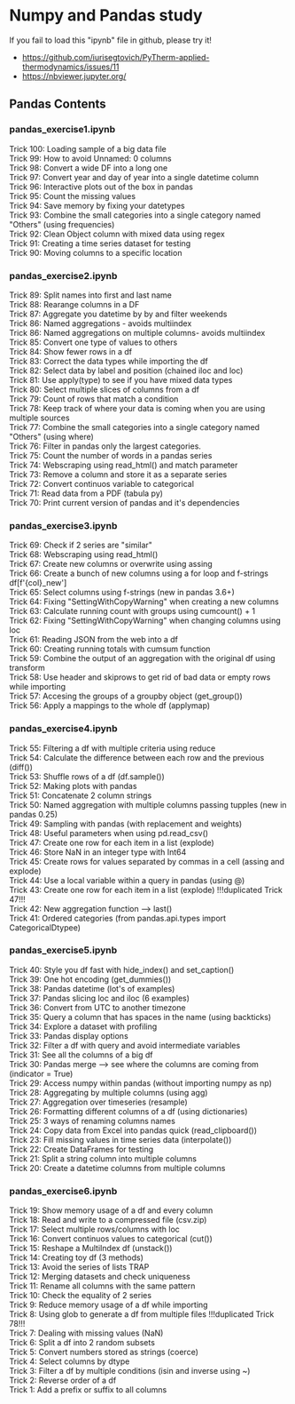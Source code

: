# Numpy and Pandas study


If you fail to load this "ipynb" file in github, please try it!  
* https://github.com/iurisegtovich/PyTherm-applied-thermodynamics/issues/11
* https://nbviewer.jupyter.org/  


## Pandas Contents  

### pandas_exercise1.ipynb  
Trick 100: Loading sample of a big data file  
Trick 99: How to avoid Unnamed: 0 columns  
Trick 98: Convert a wide DF into a long one  
Trick 97: Convert year and day of year into a single datetime column  
Trick 96: Interactive plots out of the box in pandas  
Trick 95: Count the missing values  
Trick 94: Save memory by fixing your datetypes  
Trick 93: Combine the small categories into a single category named "Others" (using frequencies)  
Trick 92: Clean Object column with mixed data using regex  
Trick 91: Creating a time series dataset for testing  
Trick 90: Moving columns to a specific location  

### pandas_exercise2.ipynb  
Trick 89: Split names into first and last name  
Trick 88: Rearange columns in a DF  
Trick 87: Aggregate you datetime by by and filter weekends  
Trick 86: Named aggregations - avoids multiindex  
Trick 86: Named aggregations on multiple columns- avoids multiindex  
Trick 85: Convert one type of values to others  
Trick 84: Show fewer rows in a df  
Trick 83: Correct the data types while importing the df  
Trick 82: Select data by label and position (chained iloc and loc)  
Trick 81: Use apply(type) to see if you have mixed data types  
Trick 80: Select multiple slices of columns from a df  
Trick 79: Count of rows that match a condition  
Trick 78: Keep track of where your data is coming when you are using multiple sources  
Trick 77: Combine the small categories into a single category named "Others" (using where)  
Trick 76: Filter in pandas only the largest categories.  
Trick 75: Count the number of words in a pandas series  
Trick 74: Webscraping using read_html() and match parameter  
Trick 73: Remove a column and store it as a separate series  
Trick 72: Convert continuos variable to categorical  
Trick 71: Read data from a PDF (tabula py)  
Trick 70: Print current version of pandas and it's dependencies  

### pandas_exercise3.ipynb  
Trick 69: Check if 2 series are "similar"  
Trick 68: Webscraping using read_html()  
Trick 67: Create new columns or overwrite using assing  
Trick 66: Create a bunch of new columns using a for loop and f-strings df[f'{col}_new']  
Trick 65: Select columns using f-strings (new in pandas 3.6+)  
Trick 64: Fixing "SettingWithCopyWarning" when creating a new columns  
Trick 63: Calculate running count with groups using cumcount() + 1  
Trick 62: Fixing "SettingWithCopyWarning" when changing columns using loc  
Trick 61: Reading JSON from the web into a df  
Trick 60: Creating running totals with cumsum function  
Trick 59: Combine the output of an aggregation with the original df using transform  
Trick 58: Use header and skiprows to get rid of bad data or empty rows while importing  
Trick 57: Accesing the groups of a groupby object (get_group())  
Trick 56: Apply a mappings to the whole df (applymap)  

### pandas_exercise4.ipynb  
Trick 55: Filtering a df with multiple criteria using reduce  
Trick 54: Calculate the difference between each row and the previous (diff())  
Trick 53: Shuffle rows of a df (df.sample())  
Trick 52: Making plots with pandas  
Trick 51: Concatenate 2 column strings  
Trick 50: Named aggregation with multiple columns passing tupples (new in pandas 0.25)  
Trick 49: Sampling with pandas (with replacement and weights)  
Trick 48: Useful parameters when using pd.read_csv()  
Trick 47: Create one row for each item in a list (explode)  
Trick 46: Store NaN in an integer type with Int64  
Trick 45: Create rows for values separated by commas in a cell (assing and explode)  
Trick 44: Use a local variable within a query in pandas (using @)  
Trick 43: Create one row for each item in a list (explode) !!!duplicated Trick 47!!!  
Trick 42: New aggregation function --> last()  
Trick 41: Ordered categories (from pandas.api.types import CategoricalDtypee)  

### pandas_exercise5.ipynb  
Trick 40: Style you df fast with hide_index() and set_caption()  
Trick 39: One hot encoding (get_dummies())  
Trick 38: Pandas datetime (lot's of examples)  
Trick 37: Pandas slicing loc and iloc (6 examples)  
Trick 36: Convert from UTC to another timezone  
Trick 35: Query a column that has spaces in the name (using backticks)  
Trick 34: Explore a dataset with profiling  
Trick 33: Pandas display options  
Trick 32: Filter a df with query and avoid intermediate variables  
Trick 31: See all the columns of a big df  
Trick 30: Pandas merge --> see where the columns are coming from (indicator = True)  
Trick 29: Access numpy within pandas (without importing numpy as np)  
Trick 28: Aggregating by multiple columns (using agg)  
Trick 27: Aggregation over timeseries (resample)  
Trick 26: Formatting different columns of a df (using dictionaries)  
Trick 25: 3 ways of renaming columns names  
Trick 24: Copy data from Excel into pandas quick (read_clipboard())  
Trick 23: Fill missing values in time series data (interpolate())  
Trick 22: Create DataFrames for testing  
Trick 21: Split a string column into multiple columns  
Trick 20: Create a datetime columns from multiple columns  

### pandas_exercise6.ipynb  
Trick 19: Show memory usage of a df and every column  
Trick 18: Read and write to a compressed file (csv.zip)  
Trick 17: Select multiple rows/columns with loc  
Trick 16: Convert continuos values to categorical (cut())  
Trick 15: Reshape a MultiIndex df (unstack())  
Trick 14: Creating toy df (3 methods)  
Trick 13: Avoid the series of lists TRAP  
Trick 12: Merging datasets and check uniqueness  
Trick 11: Rename all columns with the same pattern  
Trick 10: Check the equality of 2 series  
Trick 9: Reduce memory usage of a df while importing  
Trick 8: Using glob to generate a df from multiple files !!!duplicated Trick 78!!!  
Trick 7: Dealing with missing values (NaN)  
Trick 6: Split a df into 2 random subsets  
Trick 5: Convert numbers stored as strings (coerce)  
Trick 4: Select columns by dtype  
Trick 3: Filter a df by multiple conditions (isin and inverse using ~)  
Trick 2: Reverse order of a df  
Trick 1: Add a prefix or suffix to all columns  
